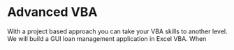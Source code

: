 # Advanced VBA

With a project based approach you can take your VBA skills to another level. We will build a GUI loan management application in Excel VBA. When